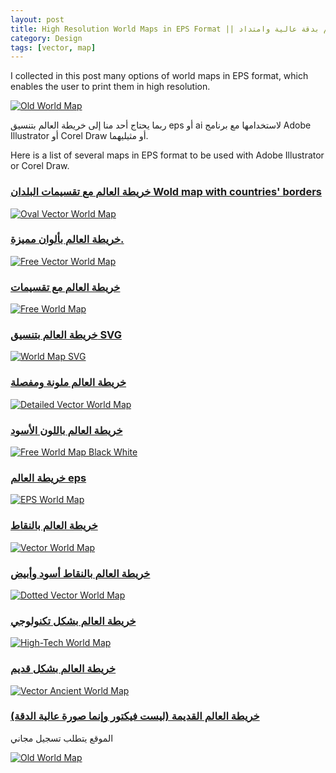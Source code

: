 ```yaml
---
layout: post
title: High Resolution World Maps in EPS Format || خرائط العالم بدقة عالية وامتداد EPS
category: Design
tags: [vector, map]
---
```

I collected in this post many options of world maps in EPS format, which enables the user to print them in high resolution.

[![Old World Map](http://www.webresourcesdepot.com/wp-content/uploads/image/old-world-map.jpg)](http://www.sxc.hu/photo/653075)

ربما يحتاج أحد منا إلى خريطة العالم بتنسيق eps أو ai لاستخدامها مع برنامج Adobe Illustrator أو Corel Draw أو مثيليهما.

Here is a list of several maps in EPS format to be used with Adobe Illustrator or Corel Draw.

### [خريطة العالم مع تقسيمات البلدان Wold map with countries'    borders](http://digital-vector-maps.com/WORLD/WM-1979-Free-Vector-World-Maps.htm)

[](http://digital-vector-maps.com/WORLD/WM-1979-Free-Vector-World-Maps.htm)

[![Oval Vector World Map](http://www.webresourcesdepot.com/wp-content/uploads/image/oval-vector-world-map.gif)](http://digital-vector-maps.com/WORLD/WM-1979-Free-Vector-World-Maps.htm)

### [خريطة العالم بألوان مميزة.](http://www.vecteezy.com/vf/379-MacDaddy-World)

[![Free Vector World Map](http://www.webresourcesdepot.com/wp-content/uploads/image/free-vector-world-map.gif)](http://www.vecteezy.com/vf/379-MacDaddy-World)

### [خريطة العالم مع تقسيمات](http://theflashblog.com/?p=144)

[![Free World Map](http://www.webresourcesdepot.com/wp-content/uploads/image/free-world-map.gif)](http://theflashblog.com/?p=144)

### [خريطة العالم بتنسيق SVG](http://en.wikipedia.org/wiki/Image:BlankMap-World6.svg)

[![World Map SVG](http://www.webresourcesdepot.com/wp-content/uploads/image/world-map-svg.gif)](http://en.wikipedia.org/wiki/Image:BlankMap-World6.svg)

### [خريطة العالم ملونة ومفصلة](http://www.adobe.com/cfusion/exchange/index.cfm?event=extensionDetail&loc=en_us&extid=1045387#)

[![Detailed Vector World Map](http://www.webresourcesdepot.com/wp-content/uploads/image/detailed-vector-world-map.gif)](http://www.adobe.com/cfusion/exchange/index.cfm?event=extensionDetail&loc=en_us&extid=1045387#)

### [خريطة العالم باللون الأسود](http://www.vecteezy.com/vf/482-World-Map-Vector-Graphic)

[![Free World Map Black White](http://www.webresourcesdepot.com/wp-content/uploads/image/free-world-map-black-white.gif)](http://www.vecteezy.com/vf/482-World-Map-Vector-Graphic)

### [خريطة العالم eps](http://dezignus.com/vector-world-map/)

[![EPS World Map](http://www.webresourcesdepot.com/wp-content/uploads/image/eps-world-map.gif)](http://dezignus.com/vector-world-map/)

### [خريطة العالم بالنقاط](http://www.antoinemallet.com/dotclear/index.php?2007/09/03/32-gratuit)

[![Vector World Map](http://www.webresourcesdepot.com/wp-content/uploads/image/vector-world-map.gif)](http://www.antoinemallet.com/dotclear/index.php?2007/09/03/32-gratuit)

### [خريطة العالم بالنقاط أسود وأبيض](http://www.jay-han.com/2008/01/06/dotted-world-map-vector-resource-free-download/)

[![Dotted Vector World Map](http://www.webresourcesdepot.com/wp-content/uploads/image/dotted-vector-world-map.gif)](http://www.jay-han.com/2008/01/06/dotted-world-map-vector-resource-free-download/)

### [خريطة العالم بشكل تكنولوجي](http://www.vecteezy.com/vf/465-Vector-tech-map)

[![High-Tech World Map](http://www.webresourcesdepot.com/wp-content/uploads/image/tech-world-map.jpg)](http://www.vecteezy.com/vf/465-Vector-tech-map)

### [خريطة العالم بشكل قديم](http://www.istockphoto.com/file_closeup.php?id=2829835)

[![Vector Ancient World Map](http://www.webresourcesdepot.com/wp-content/uploads/image/vector-ancient-world-map.jpg)](http://www.istockphoto.com/file_closeup.php?id=2829835)

### [خريطة العالم القديمة (ليست فيكتور وإنما صورة عالية الدقة)](http://www.sxc.hu/photo/653075)

الموقع يتطلب تسجيل مجاني

[![Old World Map](http://www.webresourcesdepot.com/wp-content/uploads/image/old-world-map.jpg)](http://www.sxc.hu/photo/653075)